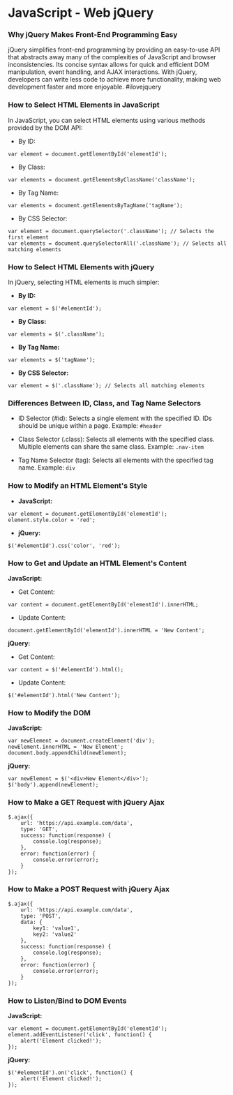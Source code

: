 # JavaScript - Web jQuery

### Why jQuery Makes Front-End Programming Easy
jQuery simplifies front-end programming by providing an easy-to-use API that abstracts away many of the complexities of JavaScript and browser inconsistencies. Its concise syntax allows for quick and efficient DOM manipulation, event handling, and AJAX interactions. With jQuery, developers can write less code to achieve more functionality, making web development faster and more enjoyable. #ilovejquery

### How to Select HTML Elements in JavaScript
In JavaScript, you can select HTML elements using various methods provided by the DOM API:

- By ID:
```
var element = document.getElementById('elementId');
```

- By Class:
```
var elements = document.getElementsByClassName('className');
```

- By Tag Name:
```
var elements = document.getElementsByTagName('tagName');
```

- By CSS Selector:
```
var element = document.querySelector('.className'); // Selects the first element
var elements = document.querySelectorAll('.className'); // Selects all matching elements
```

### How to Select HTML Elements with jQuery
In jQuery, selecting HTML elements is much simpler:

- **By ID:**
```
var element = $('#elementId');
```

- **By Class:**
```
var elements = $('.className');
```

- **By Tag Name:**
```
var elements = $('tagName');
```

- **By CSS Selector:**
```
var element = $('.className'); // Selects all matching elements
```

### Differences Between ID, Class, and Tag Name Selectors

- ID Selector (#id):
Selects a single element with the specified ID.
IDs should be unique within a page.
Example: `#header`

- Class Selector (.class):
Selects all elements with the specified class.
Multiple elements can share the same class.
Example: `.nav-item`

- Tag Name Selector (tag):
Selects all elements with the specified tag name.
Example: `div`

### How to Modify an HTML Element's Style
- **JavaScript:**
```
var element = document.getElementById('elementId');
element.style.color = 'red';
```

- **jQuery:**
```
$('#elementId').css('color', 'red');
```

### How to Get and Update an HTML Element's Content
**JavaScript:**
- Get Content:
```
var content = document.getElementById('elementId').innerHTML;
```

- Update Content:
```
document.getElementById('elementId').innerHTML = 'New Content';
```

**jQuery:**
- Get Content:
```
var content = $('#elementId').html();
```

- Update Content:
```
$('#elementId').html('New Content');
```

### How to Modify the DOM
**JavaScript:**
```
var newElement = document.createElement('div');
newElement.innerHTML = 'New Element';
document.body.appendChild(newElement);
```

**jQuery:**
```
var newElement = $('<div>New Element</div>');
$('body').append(newElement);
```

### How to Make a GET Request with jQuery Ajax
```
$.ajax({
    url: 'https://api.example.com/data',
    type: 'GET',
    success: function(response) {
        console.log(response);
    },
    error: function(error) {
        console.error(error);
    }
});
```

### How to Make a POST Request with jQuery Ajax
```
$.ajax({
    url: 'https://api.example.com/data',
    type: 'POST',
    data: {
        key1: 'value1',
        key2: 'value2'
    },
    success: function(response) {
        console.log(response);
    },
    error: function(error) {
        console.error(error);
    }
});
```

### How to Listen/Bind to DOM Events
**JavaScript:**
```
var element = document.getElementById('elementId');
element.addEventListener('click', function() {
    alert('Element clicked!');
});
```

**jQuery:**
```
$('#elementId').on('click', function() {
    alert('Element clicked!');
});
```
